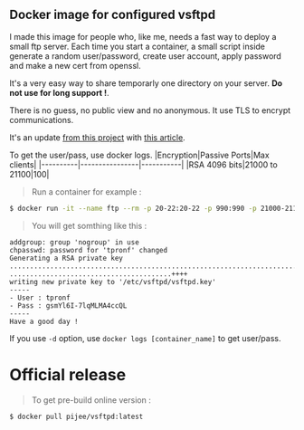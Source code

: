 ## Docker image for configured vsftpd
I made this image for people who, like me, needs a fast way to deploy a small ftp server.
Each time you start a container, a small script inside generate a random user/password, create user account, apply password and make a new cert from openssl.

It's a very easy way to share temporarly one directory on your server. **Do not use for long support !**.

There is no guess, no public view and no anonymous. It use TLS to encrypt communications.

It's an update [from this project](https://github.com/fauria/docker-vsftpd) with [this article](https://docs.rockylinux.org/guides/file_sharing/secure_ftp_server_vsftpd/).

To get the user/pass, use docker logs.
|Encryption|Passive Ports|Max clients|
|----------|----------------|-----------|
|RSA 4096 bits|21000 to 21100|100|


>Run a container for example :
```bash
$ docker run -it --name ftp --rm -p 20-22:20-22 -p 990:990 -p 21000-21100:21000-21100 -v [local_dir]:[remote_dir] image:tag
```

>You will get somthing like this :
```
addgroup: group 'nogroup' in use
chpasswd: password for 'tpronf' changed
Generating a RSA private key
......................................................................................++++
........................................++++
writing new private key to '/etc/vsftpd/vsftpd.key'
-----
- User : tpronf
- Pass : gsmYl6I-7lqMLMA4ccQL
-----
Have a good day !
```

If you use `-d` option, use `docker logs [container_name]` to get user/pass.

# Official release
> To get pre-build online version :
```bash
$ docker pull pijee/vsftpd:latest
```
